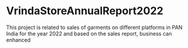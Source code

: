# VrindaStoreAnnualReport2022
This project is related to sales of garments on different platforms in PAN India for the year 2022 and based on the sales report, business can enhanced
